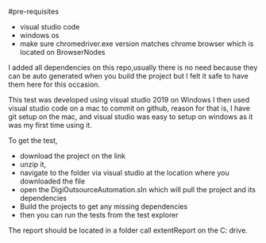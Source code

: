 #pre-requisites
  - visual studio code
  - windows os
  - make sure chromedriver.exe version matches chrome browser which is located on BrowserNodes
  
  I added all dependencies on this repo,usually there is no need because they can be auto generated when you build the project but I felt it safe to have them here for this occasion.

This test was developed using visual studio 2019 on Windows
I then used visual studio code on a mac to commit on github, reason for that is, I have git setup on the mac, and visual studio was easy to setup on windows as it was my first time using it.

To get the test, 
  - download the project on the link
  - unzip it,
  - navigate to the folder via visual studio at the location where you downloaded the file
  - open the DigiOutsourceAutomation.sIn which will pull the project and its dependencies
  - Build the projects to get any missing dependencies
  - then you can run the tests from the test explorer

The report should be located in a folder call extentReport on the C: drive.
  
  
